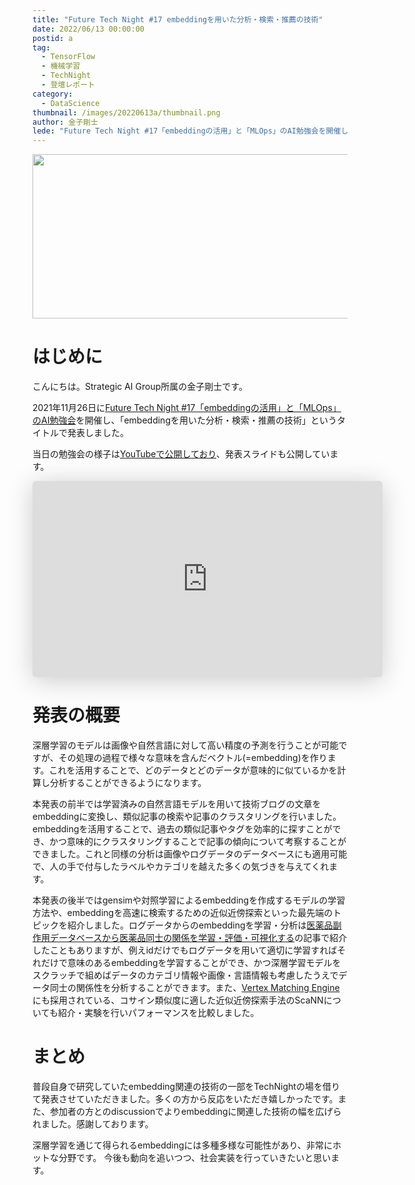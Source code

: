 ```yaml
---
title: "Future Tech Night #17 embeddingを用いた分析・検索・推薦の技術"
date: 2022/06/13 00:00:00
postid: a
tag:
  - TensorFlow
  - 機械学習
  - TechNight
  - 登壇レポート
category:
  - DataScience
thumbnail: /images/20220613a/thumbnail.png
author: 金子剛士
lede: "Future Tech Night #17「embeddingの活用」と「MLOps」のAI勉強会を開催し、「embeddingを用いた分析・検索・推薦の技術」というタイトルで発表しました。当日の勉強会の様子は[YouTubeで公開しており..."
---
```

<img src="/images/20220613a/top.png" alt="" width="600" height="263">

# はじめに

こんにちは。Strategic AI Group所属の金子剛士です。

2021年11月26日に[Future Tech Night #17「embeddingの活用」と「MLOps」のAI勉強会](https://future.connpass.com/event/231310/)を開催し、「embeddingを用いた分析・検索・推薦の技術」というタイトルで発表しました。

当日の勉強会の様子は[YouTubeで公開しており](https://www.youtube.com/watch?v=6_C-GnwIz3U)、発表スライドも公開しています。

<iframe class="speakerdeck-iframe" frameborder="0" src="https://speakerdeck.com/player/c424fa8e8ec24dab980b0f3ba0905502" title="embeddingを用いた分析・検索・推薦の技術" allowfullscreen="true" mozallowfullscreen="true" webkitallowfullscreen="true" style="border: 0px; background: padding-box padding-box rgba(0, 0, 0, 0.1); margin: 0px; padding: 0px; border-radius: 6px; box-shadow: rgba(0, 0, 0, 0.2) 0px 5px 40px; width: 560px; height: 314px;" data-ratio="1.78343949044586"></iframe>

# 発表の概要

深層学習のモデルは画像や自然言語に対して高い精度の予測を行うことが可能ですが、その処理の過程で様々な意味を含んだベクトル(=embedding)を作ります。これを活用することで、どのデータとどのデータが意味的に似ているかを計算し分析することができるようになります。

本発表の前半では学習済みの自然言語モデルを用いて技術ブログの文章をembeddingに変換し、類似記事の検索や記事のクラスタリングを行いました。embeddingを活用することで、過去の類似記事やタグを効率的に探すことができ、かつ意味的にクラスタリングすることで記事の傾向について考察することができました。これと同様の分析は画像やログデータのデータベースにも適用可能で、人の手で付与したラベルやカテゴリを越えた多くの気づきを与えてくれます。

本発表の後半ではgensimや対照学習によるembeddingを作成するモデルの学習方法や、embeddingを高速に検索するための近似近傍探索といった最先端のトピックを紹介しました。ログデータからのembeddingを学習・分析は[医薬品副作用データベースから医薬品同士の関係を学習・評価・可視化する](https://future-architect.github.io/articles/20210901a/)の記事で紹介したこともありますが、例えidだけでもログデータを用いて適切に学習すればそれだけで意味のあるembeddingを学習することができ、かつ深層学習モデルをスクラッチで組めばデータのカテゴリ情報や画像・言語情報も考慮したうえでデータ同士の関係性を分析することができます。また、[Vertex Matching Engine](https://cloud.google.com/blog/ja/products/ai-machine-learning/vertex-matching-engine-blazing-fast-and-massively-scalable-nearest-neighbor-search)にも採用されている、コサイン類似度に適した近似近傍探索手法のScaNNについても紹介・実験を行いパフォーマンスを比較しました。

# まとめ

普段自身で研究していたembedding関連の技術の一部をTechNightの場を借りて発表させていただきました。多くの方から反応をいただき嬉しかったです。また、参加者の方とのdiscussionでよりembeddingに関連した技術の幅を広げられました。感謝しております。

深層学習を通じて得られるembeddingには多種多様な可能性があり、非常にホットな分野です。
今後も動向を追いつつ、社会実装を行っていきたいと思います。
